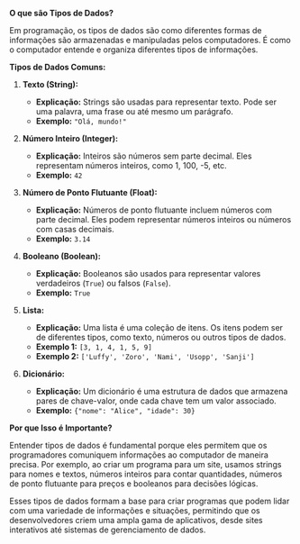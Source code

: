 **O que são Tipos de Dados?**

Em programação, os tipos de dados são como diferentes formas de informações são armazenadas e manipuladas pelos computadores. É como o computador entende e organiza diferentes tipos de informações.

**Tipos de Dados Comuns:**

1. **Texto (String):**
   - **Explicação:** Strings são usadas para representar texto. Pode ser uma palavra, uma frase ou até mesmo um parágrafo.
   - **Exemplo:** `"Olá, mundo!"`

2. **Número Inteiro (Integer):**
   - **Explicação:** Inteiros são números sem parte decimal. Eles representam números inteiros, como 1, 100, -5, etc.
   - **Exemplo:** `42`

3. **Número de Ponto Flutuante (Float):**
   - **Explicação:** Números de ponto flutuante incluem números com parte decimal. Eles podem representar números inteiros ou números com casas decimais.
   - **Exemplo:** `3.14`

4. **Booleano (Boolean):**
   - **Explicação:** Booleanos são usados para representar valores verdadeiros (`True`) ou falsos (`False`).
   - **Exemplo:** `True`

5. **Lista:**
   - **Explicação:** Uma lista é uma coleção de itens. Os itens podem ser de diferentes tipos, como texto, números ou outros tipos de dados.
   - **Exemplo 1:** `[3, 1, 4, 1, 5, 9]`
   - **Exemplo 2:** `['Luffy', 'Zoro', 'Nami', 'Usopp', 'Sanji']`

6. **Dicionário:**
   - **Explicação:** Um dicionário é uma estrutura de dados que armazena pares de chave-valor, onde cada chave tem um valor associado.
   - **Exemplo:** `{"nome": "Alice", "idade": 30}`

**Por que Isso é Importante?**

Entender tipos de dados é fundamental porque eles permitem que os programadores comuniquem informações ao computador de maneira precisa. Por exemplo, ao criar um programa para um site, usamos strings para nomes e textos, números inteiros para contar quantidades, números de ponto flutuante para preços e booleanos para decisões lógicas.

Esses tipos de dados formam a base para criar programas que podem lidar com uma variedade de informações e situações, permitindo que os desenvolvedores criem uma ampla gama de aplicativos, desde sites interativos até sistemas de gerenciamento de dados.